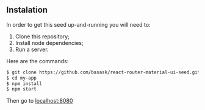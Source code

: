 ## Instalation

In order to get this seed up-and-running you will need to:

1. Clone this repository;
2. Install node dependencies;
3. Run a server.

Here are the commands:

``` bash
$ git clone https://github.com/basask/react-router-material-ui-seed.git my-app
$ cd my-app
$ npm install
$ npm start
```
Then go to [localhost:8080](http://localhost:8080)

